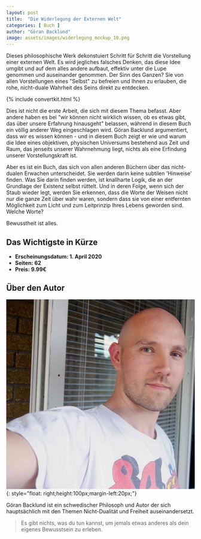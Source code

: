 ```yaml
---
layout: post
title:  "Die Widerlegung der Externen Welt"
categories: [ Buch ]
author: "Göran Backlund"
image: assets/images/widerlegung_mockup_10.png
---
```





Dieses philosophische Werk dekonstuiert Schritt für Schritt die Vorstellung einer externen Welt. Es wird jegliches falsches Denken, das diese Idee umgibt und auf dem alles andere aufbaut, effektiv unter die Lupe genommen und auseinander genommen. Der Sinn des Ganzen? Sie von allen Vorstellungen eines "Selbst" zu befreien und Ihnen zu erlauben, die rohe, nicht-duale Wahrheit des Seins direkt zu entdecken.

{% include convertkit.html %}

Dies ist nicht die erste Arbeit, die sich mit diesem Thema befasst. Aber andere haben es bei "wir können nicht wirklich wissen, ob es etwas gibt, das über unsere Erfahrung hinausgeht" belassen, während in diesem Buch ein völlig anderer Weg eingeschlagen wird. Göran Backlund argumentiert, dass wir es wissen können - und in diesem Buch zeigt er wie und warum die Idee eines objektiven, physischen Universums bestehend aus Zeit und Raum, das jenseits unserer Wahrnehmung liegt, nichts als eine Erfindung unserer Vorstellungskraft ist.

Aber es ist ein Buch, das sich von allen anderen Büchern über das nicht-dualen Erwachen unterscheidet. Sie werden darin keine subtilen 'Hinweise' finden. Was Sie darin finden werden, ist knallharte Logik, die an der Grundlage der Existenz selbst rüttelt. Und in deren Folge, wenn sich der Staub wieder legt, werden Sie erkennen, dass die Worte der Weisen nicht nur die ganze Zeit über wahr waren, sondern dass sie von einer entfernten Möglichkeit zum Licht und zum Leitprinzip Ihres Lebens geworden sind. Welche Worte?

Bewusstheit ist alles.

## Das Wichtigste in Kürze

- **Erscheinungsdatum: 1. April 2020**
- **Seiten: 62**
- **Preis: 9.99€**

## Über den Autor

![Göran Backlund](/assets/images/goran_backlund.png){: style="float: right;height:100px;margin-left:20px;"}


Göran Backlund ist ein schwedischer Philosoph und Autor der sich hauptsächlich mit den Themen Nicht-Dualität und Freiheit auseinandersetzt.

>Es gibt nichts, was du tun kannst, um jemals etwas anderes als dein eigenes Bewusstsein zu erleben.


